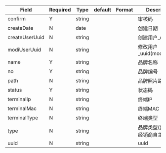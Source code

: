  Field | Required | Type | default | Format | Description 
-------|----------|------|---------|--------|-------------
confirm|Y|string|||审核码
createDate|N|date|||创建日期
createUserUuid|N|string|||创建用户_uuid
modiUserUuid|N|string|||修改用户_uuid(modify_uuid)
name|Y|string|||品牌名称
no|Y|string|||品牌编号
path|N|string|||品牌照片路径
status|Y|string|||状态码
terminalIp|N|string|||终端IP
terminalMac|N|string|||终端MAC
terminalType|N|string|||终端类型
type|N|string|||品牌类型(集团品牌,经销商自主品牌)
uuid|N|string|||uuid
